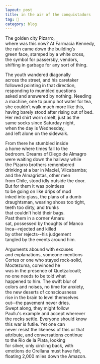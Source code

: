 ```yaml
---
layout: post
title: in the air of the conquistadors
tag: 🍞
category: blog
---
```


The golden city Pizarro,  
where was this now? At Farmacia Kennedy,  
the rain came down the building’s  
green face, stamped by a white cross,   
the symbol for passersby, vendors,  
shifting in garbage for any sort of thing.


The youth wandered diagonally  
across the street, and his caretaker  
followed pointing in that direction,  
responding to mumbled questions  
asked and answered by nothing.  Needing  
a machine, one to pump hot water for tea,  
she couldn’t walk much more like this,  
having barely stood after rising out of bed.  
Her red shirt worn smelt, just as the  
same socks since Saturday night,  
when the day is Wednesday,  
and left alone on the sidewalk.


From there he stumbled inside   
a home where times fall to the  
bedroom.  Dreams of Diego de Almagro  
were waiting down the hallway while  
the Pizarro brothers remembered   
drinking at a bar in Maciel, Vilcabamba;  
and the Almagristas, other men  
from Chile, stood idly outside the door.  
But for them it was pointless  
to be going on like drips of mud  
inked into glass, the plans of a dumb  
draughtsman, wearing shoes too tight,  
teeth too dirty, and trunks   
that couldn’t hold their bags.  
Past them in a corner Amaru   
sat, possessed by thoughts of Manco   
Inca--rejected and killed   
by other rejects--his judgement  
tangled by the events around him.


Arguments abound with excuses  
and explanations, someone mentions  
Cortes or one who stayed rock-solid,   
Moctezuma, convinced he  
was in the presence of Quetzalcoatl;  
no one needs to be told what  
happened to him.  The swift blur of  
colors and noises, no time for anxiety,  
the new deserts of consciousness  
rise in the brain to level themselves   
out--the pavement never dries.  
Swept along, they might follow  
Paullu's example and accept wherever  
the rocks settle.  Everyone should know  
this war is futile.  Yet one can  
never resist the likeness of this or that  
attribute, and conversations continue   
to the Rio de la Plata, looking   
for silver, only circling back, with   
emotions de Orellana must have felt,  
floating 2,000 miles down the Amazon.



